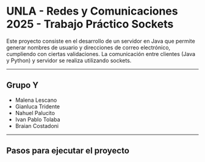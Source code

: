 # UNLA - Redes y Comunicaciones 2025 - Trabajo Práctico Sockets

Este proyecto consiste en el desarrollo de un servidor en Java que permite generar nombres de usuario y direcciones de correo electrónico, cumpliendo con ciertas validaciones.
La comunicación entre clientes (Java y Python) y servidor se realiza utilizando sockets.

---

## Grupo Y

- Malena Lescano
- Gianluca Tridente
- Nahuel Palucito
- Ivan Pablo Tolaba
- Braian Costadoni
---

## Pasos para ejecutar el proyecto

